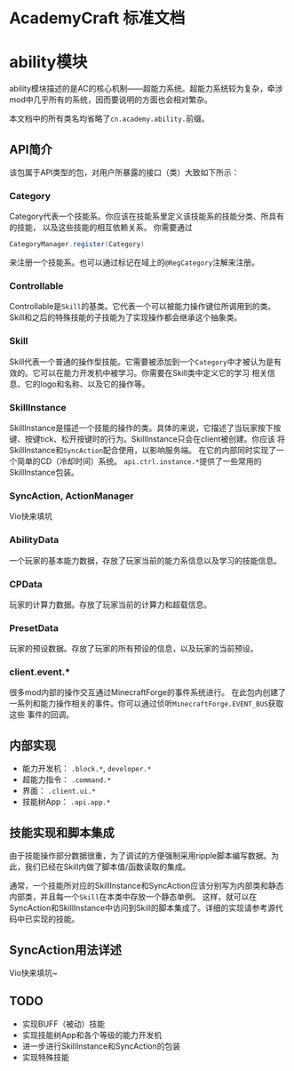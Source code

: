 ﻿# AcademyCraft 标准文档
# ability模块

ability模块描述的是AC的核心机制——超能力系统。超能力系统较为复杂，牵涉mod中几乎所有的系统，因而要说明的方面也会相对繁杂。

本文档中的所有类名均省略了```cn.academy.ability.```前缀。

API简介
---

该包属于API类型的包，对用户所暴露的接口（类）大致如下所示：

### Category
Category代表一个技能系。你应该在技能系里定义该技能系的技能分类、所具有的技能， 以及这些技能的相互依赖关系。
你需要通过
```java
CategoryManager.register(Category)
```
来注册一个技能系。也可以通过标记在域上的```@RegCategory```注解来注册。

### Controllable
Controllable是```Skill```的基类。它代表一个可以被能力操作键位所调用到的类。Skill和之后的特殊技能的子技能为了实现操作都会继承这个抽象类。

### Skill
Skill代表一个普通的操作型技能。它需要被添加到一个```Category```中才被认为是有效的。它可以在能力开发机中被学习。你需要在Skill类中定义它的学习
相关信息、它的logo和名称、以及它的操作等。

### SkillInstance
SkillInstance是描述一个技能的操作的类。具体的来说，它描述了当玩家按下按键、按键tick、松开按键时的行为。SkillInstance只会在client被创建。你应该
将SkillInstance和```SyncAction```配合使用，以影响服务端。 在它的内部同时实现了一个简单的CD（冷却时间）系统。 ```api.ctrl.instance.*```提供了一些常用的SkillInstance包装。

### SyncAction, ActionManager
Vio快来填坑

### AbilityData
一个玩家的基本能力数据，存放了玩家当前的能力系信息以及学习的技能信息。

### CPData
玩家的计算力数据。存放了玩家当前的计算力和超载信息。

### PresetData
玩家的预设数据。存放了玩家的所有预设的信息，以及玩家的当前预设。

### client.event.*
很多mod内部的操作交互通过MinecraftForge的事件系统进行。
在此包内创建了一系列和能力操作相关的事件。你可以通过侦听```MinecraftForge.EVENT_BUS```获取这些
事件的回调。

内部实现
---
* 能力开发机： ```.block.*```, ```developer.*```
* 超能力指令： ```.command.*```
* 界面： ```.client.ui.*```
* 技能树App： ```.api.app.*```

技能实现和脚本集成
---
由于技能操作部分数据很重，为了调试的方便强制采用ripple脚本编写数据。为此，我们已经在Skill内做了脚本值/函数读取的集成。

通常，一个技能所对应的SkillInstance和SyncAction应该分别写为内部类和静态内部类，并且每一个```Skill```在本类中存放一个静态单例。
这样，就可以在SyncAction和SkillInstance中访问到Skill的脚本集成了。详细的实现请参考源代码中已实现的技能。

SyncAction用法详述
---
Vio快来填坑~

TODO
---

* 实现BUFF（被动）技能
* 实现技能树App和各个等级的能力开发机
* 进一步进行SkillInstance和SyncAction的包装
* 实现特殊技能
